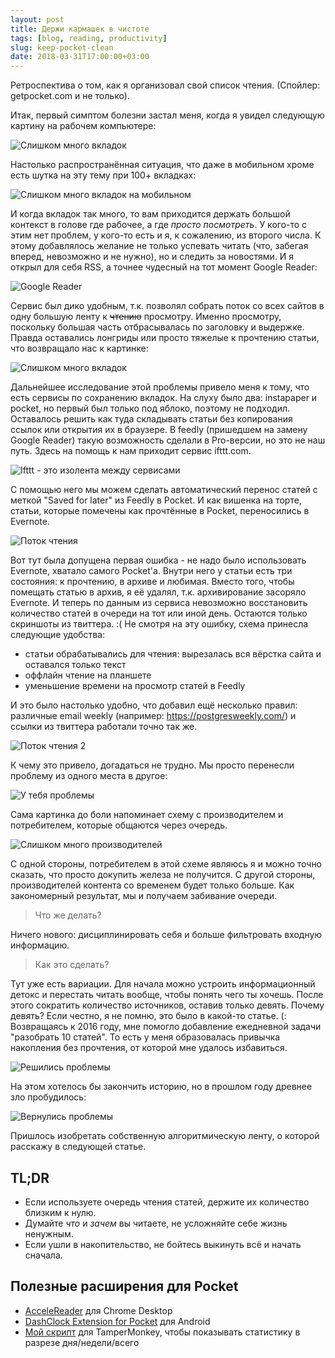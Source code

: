 ```yaml
---
layout: post
title: Держи кармашек в чистоте
tags: [blog, reading, productivity]
slug: keep-pocket-clean
date: 2018-03-31T17:00:00+03:00
---
```


Ретроспектива о том, как я организовал свой список чтения. (Спойлер: getpocket.com и не только).
<!--more-->
Итак, первый симптом болезни застал меня, когда я увидел следующую картину на рабочем компьютере:

![Слишком много вкладок](/images/too-many-tabs.png)

Настолько распространённая ситуация, что даже в мобильном хроме есть шутка на эту тему при 100+ вкладках:

![Слишком много вкладок на мобильном](/images/100-tabs-mobile-only.png)

И когда вкладок так много, то вам приходится держать большой контекст в голове где рабочее, а где _просто посмотреть_. У кого-то с этим нет проблем, у кого-то есть и я, к сожалению, из второго числа. К этому добавлялось желание не только успевать читать (что, забегая вперед, невозможно и не нужно), но и следить за новостями. И я открыл для себя RSS, а точнее чудесный на тот момент Google Reader:

![Google Reader](/images/greader.png)

Сервис был дико удобным, т.к. позволял собрать поток со всех сайтов в одну большую ленту к <strike>чтению</strike> просмотру. Именно просмотру, поскольку большая часть отбрасывалась по заголовку и выдержке. Правда оставались лонгриды или просто тяжелые к прочтению статьи, что возвращало нас к картинке:

![Слишком много вкладок](/images/too-many-tabs.png)

Дальнейшее исследование этой проблемы привело меня к тому, что есть сервисы по сохранению вкладок. На слуху было два: instapaper и pocket, но первый был только под яблоко, поэтому не подходил. Оставалось решить как туда складывать статьи без копирования ссылок или открытия их в браузере. В feedly (пришедшем на замену Google Reader) такую возможность сделали в Pro-версии, но это не наш путь. Здесь на помощь к нам приходит сервис ifttt.com.

![Ifttt - это изолента между сервисами](/images/ifttt.png)

С помощью него мы можем сделать автоматический перенос статей с меткой "Saved for later" из Feedly в Pocket. И как вишенка на торте, статьи, которые помечены как прочтённые в Pocket, переносились в Evernote.

![Поток чтения](/images/read-flow.png)

Вот тут была допущена первая ошибка - не надо было использовать Evernote, хватало самого Pocket'a. Внутри него у статьи есть три состояния: к прочтению, в архиве и любимая. Вместо того, чтобы помещать статью в архив, я её удалял, т.к. архивирование засоряло Evernote. И теперь по данным из сервиса невозможно восстановить количество статей в очереди на тот или иной день. Остаются только скриншоты из твиттера. :(
Не смотря на эту ошибку, схема принесла следующие удобства:
* статьи обрабатывались для чтения: вырезалась вся вёрстка сайта и оставался только текст
* оффлайн чтение на планшете
* уменьшение времени на просмотр статей в Feedly

И это было настолько удобно, что добавил ещё несколько правил: различные email weekly (например: https://postgresweekly.com/) и ссылки из твиттера работали точно так же.

![Поток чтения 2](/images/read-flow-2.png)

К чему это привело, догадаться не трудно. Мы просто перенесли проблему из одного места в другое:

![У тебя проблемы](/images/pocket-first-half-2016.png)

Сама картинка до боли напоминает схему с производителем и потребителем, которые общаются через очередь.

![Слишком много производителей](/images/producer-consumer.png)

С одной стороны, потребителем в этой схеме являюсь я и можно точно сказать, что просто докупить железа не получится. С другой стороны, производителей контента со временем будет только больше. Как закономерный результат, мы и получаем забивание очереди.
> Что же делать?

Ничего нового: дисциплинировать себя и больше фильтровать входную информацию.
> Как это сделать?

Тут уже есть вариации. Для начала можно устроить информационный детокс и перестать читать вообще, чтобы понять чего ты хочешь. После этого сократить количество источников, оставив только девять. Почему девять? Если честно, я не помню, это было в какой-то статье. (:
Возвращаясь к 2016 году, мне помогло добавление ежедневной задачи "разобрать 10 статей". То есть у меня образовалась привычка накопления без прочтения, от которой мне удалось избавиться.

![Решились проблемы](/images/pocket-second-half-2016.png)

На этом хотелось бы закончить историю, но в прошлом году древнее зло пробудилось:

![Вернулись проблемы](/images/pocket-second-half-2017.png)

Пришлось изобретать собственную алгоритмическую ленту, о которой расскажу в следующей статье.

## TL;DR
* Если используете очередь чтения статей, держите их количество близким к нулю.
* Думайте _что_ и _зачем_ вы читаете, не усложняйте себе жизнь ненужным.
* Если ушли в накопительство, не бойтесь выкинуть всё и начать сначала.

## Полезные расширения для Pocket
* [AcceleReader](https://chrome.google.com/webstore/detail/accelereader-power-up-you/ndaldjfflhocdageglcnflfanmdhgfbi) для Chrome Desktop
* [DashClock Extension for Pocket](https://play.google.com/store/apps/details?id=dev.emmaguy.pocketwidget) для Android
* [Мой скрипт](https://gist.github.com/vanadium23/d9ea3b7c2e8f3265ff209cb7358127fb) для TamperMonkey, чтобы показывать статистику в разрезе дня/недели/всего
